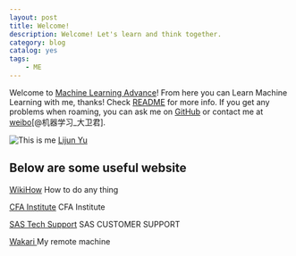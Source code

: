 ```yaml
---
layout: post
title: Welcome!
description: Welcome! Let's learn and think together.
category: blog
catalog: yes
tags:
    - ME
---
```

Welcome to [Machine Learning Advance](http://www.machinelearningadvance.com)! From here you can Learn Machine Learning with me, thanks! Check [README](https://helloourworld.github.io/Machine_Learning_Advance/README.md) for more info. If you get any problems when roaming, you can ask me on [GitHub](https://github.com/helloourworld/Machine_Learning_Advance/issues) or contact me at [weibo](http://blog.sina.com.cn/u/2672280861)[@机器学习_大卫君].

![This is me](https://avatars1.githubusercontent.com/u/8252051?v=3&s=60) [Lijun Yu](https://helloourworld.github.io/Machine_Learning_Advance/)

## Below are some useful website

[WikiHow](http://m.wikihow.com/Main-Page) How to do any thing

[CFA Institute](https://www.cfainstitute.org/pages/index.aspx) CFA Institute

[SAS Tech Support](http://support.sas.com/) SAS CUSTOMER SUPPORT

[Wakari ](https://www.wakari.io/) My remote machine
